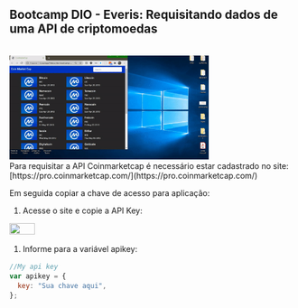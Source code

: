 ## Bootcamp DIO - Everis: Requisitando dados de uma API de criptomoedas
<br>
<img src="https://github.com/Wellington-Leite/api-criptomoedas/blob/main/img/CoinMarketCap.gif" width="70%" height="70%" />
<br>
Para requisitar a API Coinmarketcap é necessário estar cadastrado no site: [https://pro.coinmarketcap.com/](https://pro.coinmarketcap.com/)

Em seguida copiar a chave de acesso para aplicação:

1. Acesse o site e copie a API Key:
<img src="https://s3.us-west-2.amazonaws.com/secure.notion-static.com/6d43fb6a-fb1b-4122-b2c5-c8d7a534249b/Untitled.png?X-Amz-Algorithm=AWS4-HMAC-SHA256&X-Amz-Credential=AKIAT73L2G45O3KS52Y5%2F20201114%2Fus-west-2%2Fs3%2Faws4_request&X-Amz-Date=20201114T025503Z&X-Amz-Expires=86400&X-Amz-Signature=5028cf4beec6305a3faa59d756f92962417cf615d0750bfa4aee8a35384733f3&X-Amz-SignedHeaders=host&response-content-disposition=filename%20%3D%22Untitled.png%22" width="30%" height="30%" />

1. Informe para a variável apikey:

```jsx
//My api key
var apikey = {
  key: "Sua chave aqui",
};
```
